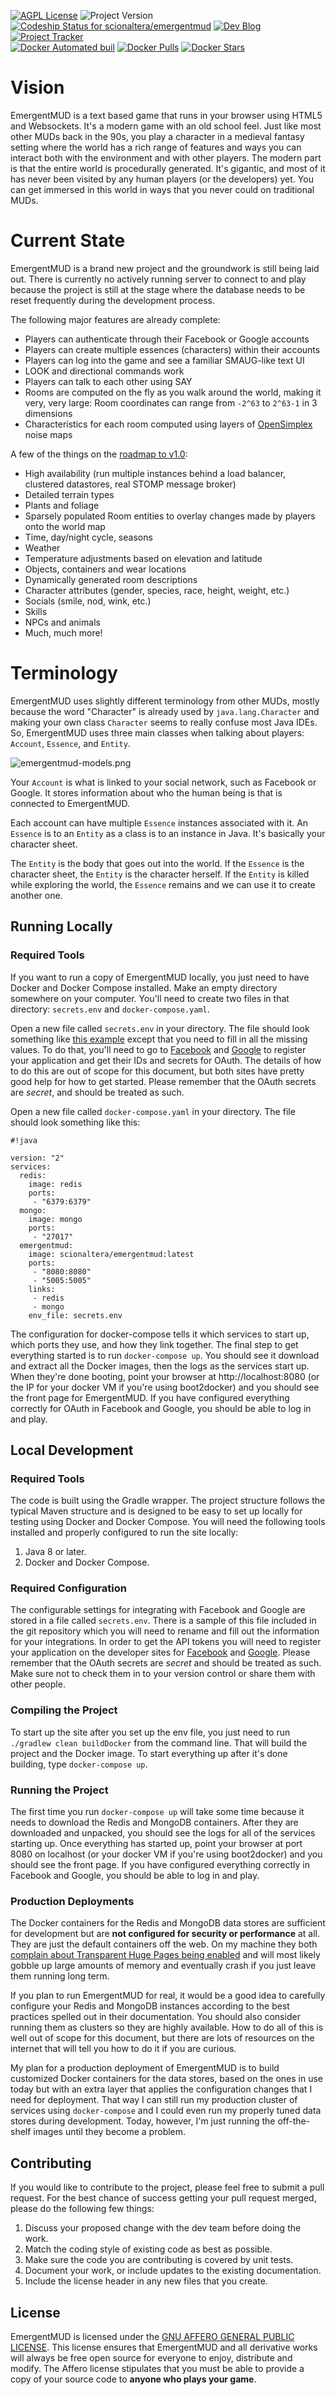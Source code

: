 [![AGPL License](https://img.shields.io/badge/license-AGPL-green.svg "AGPL License")](http://www.gnu.org/licenses/agpl.txt)
![Project Version](https://img.shields.io/badge/version-0.1.0-green.svg "Project Version")
[![Codeship Status for scionaltera/emergentmud](https://img.shields.io/codeship/14384cd0-e8c6-0133-1109-0a601490f276/master.svg?maxAge=2592000)](https://codeship.com/projects/147332)
[![Dev Blog](https://img.shields.io/badge/devblog-active-green.svg "Dev Blog")](http://blog.emergentmud.com)
[![Project Tracker](https://img.shields.io/badge/tracker-taiga-green.svg "Dev Blog")](https://tree.taiga.io/project/scionaltera-emergentmud/)  
[![Docker Automated buil](https://img.shields.io/docker/automated/scionaltera/emergentmud.svg?maxAge=2592000)](https://hub.docker.com/r/scionaltera/emergentmud/)
[![Docker Pulls](https://img.shields.io/docker/pulls/scionaltera/emergentmud.svg?maxAge=2592000)](https://hub.docker.com/r/scionaltera/emergentmud/)
[![Docker Stars](https://img.shields.io/docker/stars/scionaltera/emergentmud.svg?maxAge=2592000)](https://hub.docker.com/r/scionaltera/emergentmud/)

# Vision
EmergentMUD is a text based game that runs in your browser using HTML5 and Websockets. It's a modern game with an old school feel. Just like most other MUDs back in the 90s, you play a character in a medieval fantasy setting where the world has a rich range of features and ways you can interact both with the environment and with other players. The modern part is that the entire world is procedurally generated. It's gigantic, and most of it has never been visited by any human players (or the developers) yet. You can get immersed in this world in ways that you never could on traditional MUDs.

# Current State
EmergentMUD is a brand new project and the groundwork is still being laid out. There is currently no actively running server to connect to and play because the project is still at the stage where the database needs to be reset frequently during the development process.

The following major features are already complete:

* Players can authenticate through their Facebook or Google accounts
* Players can create multiple essences (characters) within their accounts
* Players can log into the game and see a familiar SMAUG-like text UI
* LOOK and directional commands work
* Players can talk to each other using SAY
* Rooms are computed on the fly as you walk around the world, making it very, very large: Room coordinates can range from `-2^63` to `2^63-1` in 3 dimensions
* Characteristics for each room computed using layers of [OpenSimplex](https://gist.github.com/KdotJPG/b1270127455a94ac5d19) noise maps

A few of the things on the [roadmap to v1.0](https://bitbucket.org/scionaltera/emergentmud/wiki/Product%20Roadmap):

* High availability (run multiple instances behind a load balancer, clustered datastores, real STOMP message broker)
* Detailed terrain types
* Plants and foliage
* Sparsely populated Room entities to overlay changes made by players onto the world map
* Time, day/night cycle, seasons
* Weather
* Temperature adjustments based on elevation and latitude
* Objects, containers and wear locations
* Dynamically generated room descriptions
* Character attributes (gender, species, race, height, weight, etc.)
* Socials (smile, nod, wink, etc.)
* Skills
* NPCs and animals
* Much, much more!

# Terminology
EmergentMUD uses slightly different terminology from other MUDs, mostly because the word "Character" is already used by `java.lang.Character` and making your own class `Character` seems to really confuse most Java IDEs. So, EmergentMUD uses three main classes when talking about players: `Account`, `Essence`, and `Entity`.

![emergentmud-models.png](https://bitbucket.org/repo/LBXMzk/images/3867473848-emergentmud-models.png)

Your `Account` is what is linked to your social network, such as Facebook or Google. It stores information about who the human being is that is connected to EmergentMUD.

Each account can have multiple `Essence` instances associated with it. An `Essence` is to an `Entity` as a class is to an instance in Java. It's basically your character sheet.

The `Entity` is the body that goes out into the world. If the `Essence` is the character sheet, the `Entity` is the character herself. If the `Entity` is killed while exploring the world, the `Essence` remains and we can use it to create another one.

## Running Locally
### Required Tools
If you want to run a copy of EmergentMUD locally, you just need to have Docker and Docker Compose installed. Make an empty directory somewhere on your computer. You'll need to create two files in that directory: `secrets.env` and `docker-compose.yaml`.

Open a new file called `secrets.env` in your directory. The file should look something like [this example](https://bitbucket.org/scionaltera/emergentmud/src/0277160aa1593b07b03c2cad87b305ef509cf39e/secrets.env.sample?fileviewer=file-view-default) except that you need to fill in all the missing values. To do that, you'll need to go to [Facebook](https://developers.facebook.com) and [Google](https://console.developers.google.com) to register your application and get their IDs and secrets for OAuth. The details of how to do this are out of scope for this document, but both sites have pretty good help for how to get started. Please remember that the OAuth secrets are *secret*, and should be treated as such.

Open a new file called `docker-compose.yaml` in your directory. The file should look something like this:

```
#!java

version: "2"
services:
  redis:
    image: redis
    ports:
     - "6379:6379"
  mongo:
    image: mongo
    ports:
     - "27017"
  emergentmud:
    image: scionaltera/emergentmud:latest
    ports:
     - "8080:8080"
     - "5005:5005"
    links:
     - redis
     - mongo
    env_file: secrets.env
```


The configuration for docker-compose tells it which services to start up, which ports they use, and how they link together. The final step to get everything started is to run `docker-compose up`. You should see it download and extract all the Docker images, then the logs as the services start up. When they're done booting, point your browser at http://localhost:8080 (or the IP for your docker VM if you're using boot2docker) and you should see the front page for EmergentMUD. If you have configured everything correctly for OAuth in Facebook and Google, you should be able to log in and play.

## Local Development

### Required Tools
The code is built using the Gradle wrapper. The project structure follows the typical Maven structure and is designed to be easy to set up locally for testing using Docker and Docker Compose. You will need the following tools installed and properly configured to run the site locally:

1. Java 8 or later.
1. Docker and Docker Compose.

### Required Configuration
The configurable settings for integrating with Facebook and Google are stored in a file called `secrets.env`. There is a sample of this file included in the git repository which you will need to rename and fill out the information for your integrations. In order to get the API tokens you will need to register your application on the developer sites for [Facebook](https://developers.facebook.com) and [Google](https://console.developers.google.com). Please remember that the OAuth secrets are *secret* and should be treated as such. Make sure not to check them in to your version control or share them with other people.

### Compiling the Project
To start up the site after you set up the env file, you just need to run `./gradlew clean buildDocker` from the command line. That will build the project and the Docker image. To start everything up after it's done building, type `docker-compose up`.

### Running the Project
The first time you run `docker-compose up` will take some time because it needs to download the Redis and MongoDB containers. After they are downloaded and unpacked, you should see the logs for all of the services starting up. Once everything has started up, point your browser at port 8080 on localhost (or your docker VM if you're using boot2docker) and you should see the front page. If you have configured everything correctly in Facebook and Google, you should be able to log in and play.

### Production Deployments
The Docker containers for the Redis and MongoDB data stores are sufficient for development but are **not configured for security or performance** at all. They are just the default containers off the web. On my machine they both [complain about Transparent Huge Pages being enabled](https://www.digitalocean.com/company/blog/transparent-huge-pages-and-alternative-memory-allocators/) and will most likely gobble up large amounts of memory and eventually crash if you just leave them running long term.

If you plan to run EmergentMUD for real, it would be a good idea to carefully configure your Redis and MongoDB instances according to the best practices spelled out in their documentation. You should also consider running them as clusters so they are highly available. How to do all of this is well out of scope for this document, but there are lots of resources on the internet that will tell you how to do it if you are curious.

My plan for a production deployment of EmergentMUD is to build customized Docker containers for the data stores, based on the ones in use today but with an extra layer that applies the configuration changes that I need for deployment. That way I can still run my production cluster of services using `docker-compose` and I could even run my properly tuned data stores during development. Today, however, I'm just running the off-the-shelf images until they become a problem.

## Contributing
If you would like to contribute to the project, please feel free to submit a pull request. For the best chance of success getting your pull request merged, please do the following few things:

1. Discuss your proposed change with the dev team before doing the work.
1. Match the coding style of existing code as best as possible.
1. Make sure the code you are contributing is covered by unit tests.
1. Document your work, or include updates to the existing documentation.
1. Include the license header in any new files that you create.

## License
EmergentMUD is licensed under the [GNU AFFERO GENERAL PUBLIC LICENSE](http://www.gnu.org/licenses/agpl.txt). This license ensures that EmergentMUD and all derivative works will always be free open source for everyone to enjoy, distribute and modify. The Affero license stipulates that you must be able to provide a copy of your source code to **anyone who plays your game**.